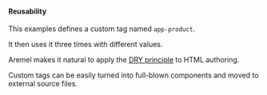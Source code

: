 #### Reusability

This examples defines a custom tag named `app-product`.

It then uses it three times with different values.

Aremel makes it natural to apply the [DRY principle](https://en.wikipedia.org/wiki/Don%27t_repeat_yourself) to HTML authoring.

Custom tags can be easily turned into full-blown components and moved to external source files.
